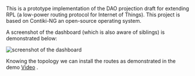 This is a prototype implementation of the DAO projection draft for extending RPL (a low-power routing protocol for Internet of Things). 
This project is based on Contiki-NG an open-source operating system. 

A screenshot of the dashboard (which is also aware of siblings) is demonstrated below:

![screenshot of the dashboard](https://github.com/iliar-rabet/dao-projection/blob/main/dashboard.png)

Knowing the topology we can install the routes as demonstrated in the demo [Video](https://youtu.be/pRlA1fBRYsc) .
